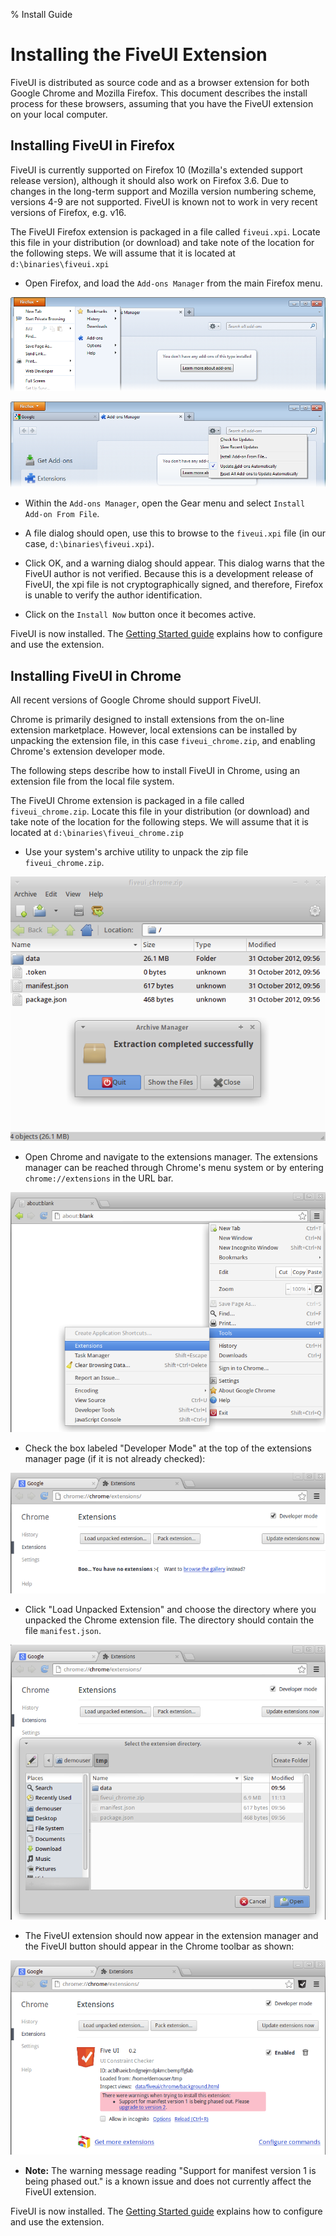 % Install Guide

# Installing the FiveUI Extension

FiveUI is distributed as source code and as a browser extension for
both Google Chrome and Mozilla Firefox.  This document describes the
install process for these browsers, assuming that you have the FiveUI
extension on your local computer.

## Installing FiveUI in Firefox

FiveUI is currently supported on Firefox 10 (Mozilla's extended
support release version), although it should also work on Firefox
3.6.  Due to changes in the long-term support and Mozilla version
numbering scheme, versions 4-9 are not supported. FiveUI is known
not to work in very recent versions of Firefox, e.g. v16.

The FiveUI Firefox extension is packaged in a file called
`fiveui.xpi`.  Locate this file in your distribution (or download) and
take note of the location for the following steps.  We will assume
that it is located at `d:\binaries\fiveui.xpi`

 * Open Firefox, and load the `Add-ons Manager` from the main Firefox
   menu.

![Access the Firefox Add-ons Manager from the main Firefox menu](figures/ff-menu.png)

![The Add-ons Manager Gear menu has an install from file entry.](figures/ff-add-on-installer.png)

 * Within the `Add-ons Manager`, open the Gear menu and select
   `Install Add-on From File`.

 * A file dialog should open, use this to browse to the `fiveui.xpi`
   file (in our case, `d:\binaries\fiveui.xpi`).

 * Click OK, and a warning dialog should appear.  This dialog warns
   that the FiveUI author is not verified.  Because this is a
   development release of FiveUI, the xpi file is not
   cryptographically signed, and therefore, Firefox is unable to
   verify the author identification.

 * Click on the `Install Now` button once it becomes active.

FiveUI is now installed.  The [Getting Started guide](gettingStarted.html)
explains how to configure and use the extension.

## Installing FiveUI in Chrome

All recent versions of Google Chrome should support FiveUI.

Chrome is primarily designed to install extensions from the on-line
extension marketplace. However, local extensions can be installed by
unpacking the extension file, in this case `fiveui_chrome.zip`, and
enabling Chrome's extension developer mode.

The following steps describe how to install FiveUI in Chrome, using an
extension file from the local file system.

The FiveUI Chrome extension is packaged in a file called `fiveui_chrome.zip`.
Locate this file in your distribution (or download) and take note of
the location for the following steps.  We will assume that it is
located at `d:\binaries\fiveui_chrome.zip`

 * Use your system's archive utility to unpack the zip file `fiveui_chrome.zip`.

![Unpack the extension](figures/unzip_ext.png)

 * Open Chrome and navigate to the extensions manager.  The extensions manager can be reached
   through Chrome's menu system or by entering ```chrome://extensions```
   in the URL bar.

![Navigate to the extension manager](figures/chrome_menu.png)

 * Check the box labeled "Developer Mode" at the top of the extensions manager
   page (if it is not already checked):

![Enable Chrome developer mode](figures/chrome_developer_mode.png)

 * Click "Load Unpacked Extension" and choose the directory where you unpacked
   the Chrome extension file. The directory should contain the file `manifest.json`.

![Load Unpacked Extension](figures/load_unpacked_extension.png)

 * The FiveUI extension should now appear in the extension manager and the
   FiveUI button should appear in the Chrome toolbar as shown:

![FiveUI Installed](figures/fiveui_installed.png)

 * **Note:** The warning message reading "Support for manifest version 1 is being phased out."
   is a known issue and does not currently affect the FiveUI extension.

FiveUI is now installed.  The [Getting Started guide](gettingStarted.html)
explains how to configure and use the extension.
